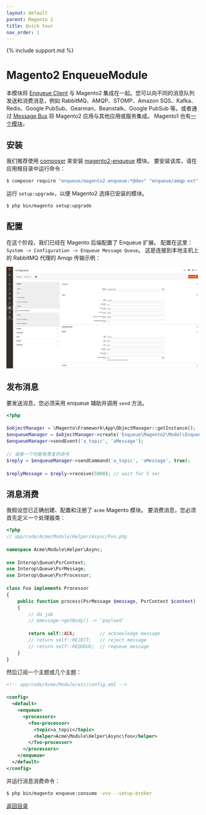 ```yaml
---
layout: default
parent: Magento 2
title: Quick tour
nav_order: 1
---
```

{% include support.md %}

# Magento2 EnqueueModule

本模块将 [Enqueue Client](../client/quick_tour.md) 与 Magento2 集成在一起。您可以向不同的消息队列发送和消费消息，例如 RabbitMQ、AMQP、STOMP、Amazon SQS、Kafka、Redis、Google PubSub、Gearman、Beanstalk、Google PubSub 等。或者通过 [Message Bus](../client/message_bus.md) 将 Magento2 应用与其他应用或服务集成。
Magento1 也有[一个模块](../magento/quick_tour.md)。

## 安装

我们推荐使用 [composer](https://getcomposer.org/) 来安装 [magento2-enqueue](https://github.com/php-enqueue/magento-enqueue) 模块。
要安装该库，请在应用根目录中运行命令：

```bash
$ composer require "enqueue/magento2-enqueue:*@dev" "enqueue/amqp-ext"
```

运行 `setup:upgrade`，以便 Magento2 选择已安装的模块。

```bash
$ php bin/magento setup:upgrade
```

## 配置

在这个阶段，我们已经在 Magento 后端配置了 Enqueue 扩展。
配置在这里：`System -> Configuration -> Enqueue Message Queue`。
这是连接到本地主机上的 RabbitMQ 代理的 Amqp 传输示例：

![Сonfiguration](../images/magento2_enqueue_configuration.png)

## 发布消息

要发送消息，您必须采用 enqueue 辅助并调用 `send` 方法。

```php
<?php

$objectManager = \Magento\Framework\App\ObjectManager::getInstance();
$enqueueManager = $objectManager->create('Enqueue\Magento2\Model\EnqueueManager');
$enqueueManager->sendEvent('a_topic', 'aMessage');

// 或者一个可能有答复的命令
$reply = $enqueueManager->sendCommand('a_topic', 'aMessage', true);

$replyMessage = $reply->receive(5000); // wait for 5 sec
```

## 消息消费

我假设您已正确创建、配置和注册了 `acme` Magento 模块。
要消费消息，您必须首先定义一个处理器类：

```php
<?php
// app/code/Acme/Module/Helper/Async/Foo.php

namespace Acme\Module\Helper\Async;

use Interop\Queue\PsrContext;
use Interop\Queue\PsrMessage;
use Interop\Queue\PsrProcessor;

class Foo implements Processor
{
    public function process(PsrMessage $message, PsrContext $context)
    {
        // do job
        // $message->getBody() -> 'payload'

        return self::ACK;         // acknowledge message
        // return self::REJECT;   // reject message
        // return self::REQUEUE;  // requeue message
    }
}
```

然后订阅一个主题或几个主题：


```xml
<!-- app/code/Acme/Module/etc/config.xml -->

<config>
  <default>
    <enqueue>
      <processors>
        <foo-processor>
          <topic>a_topic</topic>
          <helper>Acme\Module\Helper\Async\foo</helper>
        </foo-processor>
      </processors>
    </enqueue>
  </default>
</config>
```

并运行消息消费命令：

```bash
$ php bin/magento enqueue:consume -vvv --setup-broker
```

[返回目录](../index.md#magento2)